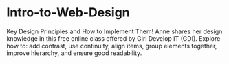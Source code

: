 # Intro-to-Web-Design
Key Design Principles and How to Implement Them!
Anne shares her design knowledge in this free online class offered by Girl Develop IT (GDI).
Explore how to: add contrast, use continuity, align items, group elements together, improve hierarchy, and ensure good readability.
